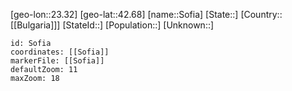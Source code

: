﻿---
location: [42.68,23.32]
mapzoom: [7,12] 
mapmarker: city 
type: City
tags:
- geo/City


SpocWebEntityId: 34341
isDeleted: false
confidential: public

---
[geo-lon::23.32]
[geo-lat::42.68]
[name::Sofia]
[State::]
[Country::[[Bulgaria]]]
[StateId::]
[Population::]
[Unknown::]


```leaflet
id: Sofia
coordinates: [[Sofia]]
markerFile: [[Sofia]]
defaultZoom: 11 
maxZoom: 18
```
